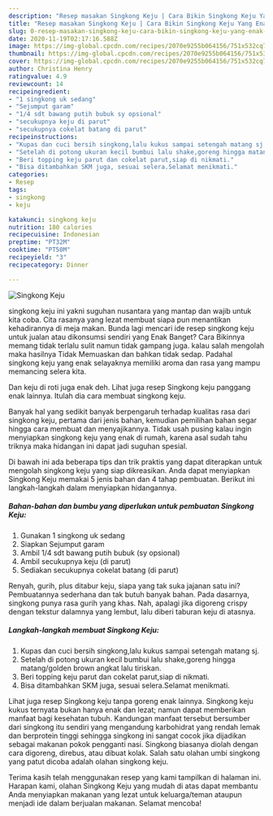 ```yaml
---
description: "Resep masakan Singkong Keju | Cara Bikin Singkong Keju Yang Enak Banget"
title: "Resep masakan Singkong Keju | Cara Bikin Singkong Keju Yang Enak Banget"
slug: 0-resep-masakan-singkong-keju-cara-bikin-singkong-keju-yang-enak-banget
date: 2020-11-19T02:17:16.588Z
image: https://img-global.cpcdn.com/recipes/2070e9255b064156/751x532cq70/singkong-keju-foto-resep-utama.jpg
thumbnail: https://img-global.cpcdn.com/recipes/2070e9255b064156/751x532cq70/singkong-keju-foto-resep-utama.jpg
cover: https://img-global.cpcdn.com/recipes/2070e9255b064156/751x532cq70/singkong-keju-foto-resep-utama.jpg
author: Christina Henry
ratingvalue: 4.9
reviewcount: 14
recipeingredient:
- "1 singkong uk sedang"
- "Sejumput garam"
- "1/4 sdt bawang putih bubuk sy opsional"
- "secukupnya keju di parut"
- "secukupnya cokelat batang di parut"
recipeinstructions:
- "Kupas dan cuci bersih singkong,lalu kukus sampai setengah matang sj."
- "Setelah di potong ukuran kecil bumbui lalu shake,goreng hingga matang/golden brown angkat lalu tiriskan."
- "Beri topping keju parut dan cokelat parut,siap di nikmati."
- "Bisa ditambahkan SKM juga, sesuai selera.Selamat menikmati."
categories:
- Resep
tags:
- singkong
- keju

katakunci: singkong keju 
nutrition: 180 calories
recipecuisine: Indonesian
preptime: "PT32M"
cooktime: "PT50M"
recipeyield: "3"
recipecategory: Dinner

---
```



![Singkong Keju](https://img-global.cpcdn.com/recipes/2070e9255b064156/751x532cq70/singkong-keju-foto-resep-utama.jpg)


singkong keju ini yakni suguhan nusantara yang mantap dan wajib untuk kita coba. Cita rasanya yang lezat membuat siapa pun menantikan kehadirannya di meja makan.
Bunda lagi mencari ide resep singkong keju untuk jualan atau dikonsumsi sendiri yang Enak Banget? Cara Bikinnya memang tidak terlalu sulit namun tidak gampang juga. kalau salah mengolah maka hasilnya Tidak Memuaskan dan bahkan tidak sedap. Padahal singkong keju yang enak selayaknya memiliki aroma dan rasa yang mampu memancing selera kita.

Dan keju di roti juga enak deh. Lihat juga resep Singkong keju panggang enak lainnya. Itulah dia cara membuat singkong keju.

Banyak hal yang sedikit banyak berpengaruh terhadap kualitas rasa dari singkong keju, pertama dari jenis bahan, kemudian pemilihan bahan segar hingga cara membuat dan menyajikannya. Tidak usah pusing kalau ingin menyiapkan singkong keju yang enak di rumah, karena asal sudah tahu triknya maka hidangan ini dapat jadi suguhan spesial.


Di bawah ini ada beberapa tips dan trik praktis yang dapat diterapkan untuk mengolah singkong keju yang siap dikreasikan. Anda dapat menyiapkan Singkong Keju memakai 5 jenis bahan dan 4 tahap pembuatan. Berikut ini langkah-langkah dalam menyiapkan hidangannya.

<!--inarticleads1-->

##### Bahan-bahan dan bumbu yang diperlukan untuk pembuatan Singkong Keju:

1. Gunakan 1 singkong uk sedang
1. Siapkan Sejumput garam
1. Ambil 1/4 sdt bawang putih bubuk (sy opsional)
1. Ambil secukupnya keju (di parut)
1. Sediakan secukupnya cokelat batang (di parut)


Renyah, gurih, plus ditabur keju, siapa yang tak suka jajanan satu ini? Pembuatannya sederhana dan tak butuh banyak bahan. Pada dasarnya, singkong punya rasa gurih yang khas. Nah, apalagi jika digoreng crispy dengan tekstur dalamnya yang lembut, lalu diberi taburan keju di atasnya. 

<!--inarticleads2-->

##### Langkah-langkah membuat Singkong Keju:

1. Kupas dan cuci bersih singkong,lalu kukus sampai setengah matang sj.
1. Setelah di potong ukuran kecil bumbui lalu shake,goreng hingga matang/golden brown angkat lalu tiriskan.
1. Beri topping keju parut dan cokelat parut,siap di nikmati.
1. Bisa ditambahkan SKM juga, sesuai selera.Selamat menikmati.


Lihat juga resep Singkong keju tanpa goreng enak lainnya. Singkong keju kukus ternyata bukan hanya enak dan lezat; namun dapat memberikan manfaat bagi kesehatan tubuh. Kandungan manfaat tersebut bersumber dari singkong itu sendiri yang mengandung karbohidrat yang rendah lemak dan berprotein tinggi sehingga singkong ini sangat cocok jika dijadikan sebagai makanan pokok pengganti nasi. Singkong biasanya diolah dengan cara digoreng, direbus, atau dibuat kolak. Salah satu olahan umbi singkong yang patut dicoba adalah olahan singkong keju. 

Terima kasih telah menggunakan resep yang kami tampilkan di halaman ini. Harapan kami, olahan Singkong Keju yang mudah di atas dapat membantu Anda menyiapkan makanan yang lezat untuk keluarga/teman ataupun menjadi ide dalam berjualan makanan. Selamat mencoba!
